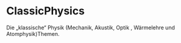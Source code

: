 # ClassicPhysics
Die „klassische“ Physik (Mechanik, Akustik, Optik , Wärmelehre und Atomphysik)Themen.
